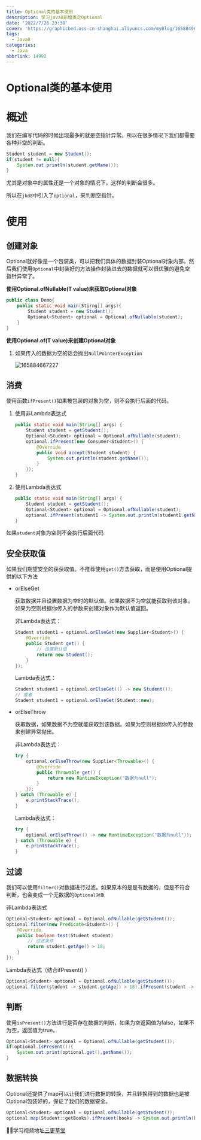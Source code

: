 ```yaml
---
title: Optional类的基本使用
description: 学习java8新增类之Optional
date: '2022/7/26 23:38'
cover: 'https://graphicbed.oss-cn-shanghai.aliyuncs.com/myBlog/165884969091.jpg'
tags:
  - Java8
categories:
  - Java
abbrlink: 14992
---
```

# Optional类的基本使用
# 概述

我们在编写代码的时候出现最多的就是空指针异常。所以在很多情况下我们都需要各种非空的判断。

```java
Student student = new Student();
if(student != null){
    System.out.println(student.getName());
}
```

尤其是对象中的属性还是一个对象的情况下。这样的判断会很多。

所以在`jkd8`中引入了`optional`，来判断空指针。

# 使用

## 创建对象

Optional就好像是一个包装类，可以把我们具体的数据封装Optional对象内部。然后我们使用`Optional`中封装好的方法操作封装进去的数据就可以很优雅的避免空指针异常了。

**使用Optional.ofNullable(T value)来获取Optional对象**

```java
public class Demo{
    public static void main(Stirng[] args){
        Student student = new Student();
        Optional<Student> optional = Optional.ofNullable(student);
    }
}
```

**使用Optional.of(T value)来创建Optional对象**

1. 如果传入的数据为空的话会抛出`NullPointerException`

   ![165884667227](https://graphicbed.oss-cn-shanghai.aliyuncs.com/myBlog/165884667227.png)

## 消费

使用函数`ifPresent()`如果被包装的对象为空，则不会执行后面的代码。

1. 使用非Lambda表达式

   ```java
   public static void main(String[] args) {
       Student student = getStudent();
       Optional<Student> optional = Optional.ofNullable(student);
       optional.ifPresent(new Consumer<Student>() {
           @Override
           public void accept(Student student) {
               System.out.println(student.getName());
           }
       });
   }
   ```

2. 使用Lambda表达式

   ```java
   public static void main(String[] args) {
       Student student = getStudent();
       Optional<Student> optional = Optional.ofNullable(student);
       optional.ifPresent(student1 -> System.out.println(student1.getName()));
   }
   ```

如果`student`对象为空则不会执行后面代码



## 安全获取值

如果我们期望安全的获获取值。不推荐使用`get()`方法获取，而是使用Optional提供的以下方法

- orElseGet

  获取数据并且设置数据为空时的默认值。如果数据不为空就能获取到该对象。如果为空则根据你传入的参数来创建对象作为默认值返回。

  非Lambda表达式：

  ```java
  Student student1 = optional.orElseGet(new Supplier<Student>() {
      @Override
      public Student get() {
          // 设置默认值
          return new Student();
      }
  });
  ```

  Lambda表达式：

  ```java
  Student student1 = optional.orElseGet(() -> new Student());
  // 或者
  Student student1 = optional.orElseGet(Student::new);
  ```

- orElseThrow

  获取数据，如果数据不为空就能获取到该数据。如果为空则根据你传入的参数来创建异常抛出。

  非Lambda表达式：

  ```java
  try {
      optional.orElseThrow(new Supplier<Throwable>() {
          @Override
          public Throwable get() {
              return new RuntimeException("数据为null");
          }
      });
  } catch (Throwable e) {
      e.printStackTrace();
  }
  ```

  Lambda表达式：

  ```java
  try {
      optional.orElseThrow(() -> new RuntimeException("数据为null"));
  } catch (Throwable e) {
      e.printStackTrace();
  }
  ```



## 过滤

我们可以使用`filter()`对数据进行过滤。如果原本的是是有数据的，但是不符合判断，也会变成一个无数据的`Optional对象`

非Lambda表达式
```java
Optional<Student> optional = Optional.ofNullable(getStudent());
optional.filter(new Predicate<Student>() {
    @Override
    public boolean test(Student student) 
        // 过滤条件
        return student.getAge() > 18;
    }
});
```

Lambda表达式（结合ifPresent() ）

```java
Optional<Student> optional = Optional.ofNullable(getStudent());
optional.filter(student -> student.getAge() > 18).ifPresent(student -> System.out.println(student.getName()));
```



## 判断

使用`isPresent()`方法进行是否存在数据的判断，如果为空返回值为false，如果不为空，返回值为true。

```java
Optional<Student> optional = Optional.ofNullable(getStudent());
if(optional.isPresent()){
    System.out.print(optional.get().getName());
}
```



## 数据转换

Optional还提供了map可以让我们进行数据的转换，并且转换得到的数据也是被Optional包装好的，保证了我们的数据安全。

```java
Optional<Student> optional = Optional.ofNullable(getStudent());
optional.map(Student::getBooks).ifPresent(books -> System.out.println(books));
```





👨‍🏫学习视频地址[三更草堂](https://www.bilibili.com/video/BV1Gh41187uR?p=45&vd_source=1d7243fd76a9514cb610ba9e2f567ff8)



















 





















